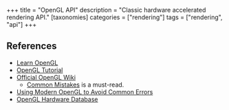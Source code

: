 +++
title = "OpenGL API"
description = "Classic hardware accelerated rendering API."
[taxonomies]
categories = ["rendering"]
tags = ["rendering", "api"]
+++

<div class="notice stub"></div>

## References

- [Learn OpenGL](https://learnopengl.com/)
- [OpenGL Tutorial](http://www.opengl-tutorial.org/)
- [Official OpenGL Wiki](https://www.khronos.org/opengl/wiki/)
  - [Common Mistakes](https://www.khronos.org/opengl/wiki/Common_Mistakes) is a must-read.
- [Using Modern OpenGL to Avoid Common Errors](https://juandiegomontoya.github.io/modern_opengl.html)
- [OpenGL Hardware Database](https://opengl.gpuinfo.org/)
